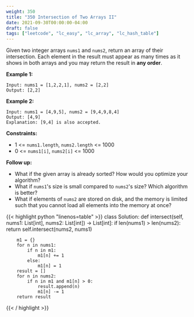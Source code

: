 ```yaml
---
weight: 350
title: "350 Intersection of Two Arrays II"
date: 2021-09-30T00:00:00-04:00
draft: false
tags: ["leetcode", "lc_easy", "lc_array", "lc_hash_table"]
---
```


Given two integer arrays `nums1` and `nums2`, return an array of their intersection. Each element in the result must appear as many times as it shows in both arrays and you may return the result in **any order**.

**Example 1:**
```
Input: nums1 = [1,2,2,1], nums2 = [2,2]
Output: [2,2]
```
**Example 2:**
```
Input: nums1 = [4,9,5], nums2 = [9,4,9,8,4]
Output: [4,9]
Explanation: [9,4] is also accepted.
```

**Constraints:**
- 1 <= `nums1.length`, `nums2.length` <= 1000
- 0 <= `nums1[i]`, `nums2[i]` <= 1000

**Follow up:**
- What if the given array is already sorted? How would you optimize your algorithm?
- What if `nums1`'s size is small compared to `nums2`'s size? Which algorithm is better?
- What if elements of `nums2` are stored on disk, and the memory is limited such that you cannot load all elements into the memory at once?

<div class="tabs"></div>
<div class="tab-content">
<div id="python" class="lang">
{{< highlight python "linenos=table" >}}
class Solution:
    def intersect(self, nums1: List[int], nums2: List[int]) -> List[int]:
        if len(nums1) > len(nums2):
            return self.intersect(nums2, nums1)

        m1 = {}
        for n in nums1:
            if n in m1:
                m1[n] += 1
            else:
                m1[n] = 1
        result = []
        for n in nums2:
            if n in m1 and m1[n] > 0:
                result.append(n)
                m1[n] -= 1
        return result
{{< / highlight >}}
</div>
</div>
